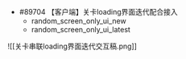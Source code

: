 
- #89704 【客户端】关卡loading界面迭代配合接入
	- random_screen_only_ui_new
	- random_screen_only_ui_latest

![[关卡串联loading界面迭代交互稿.png]]